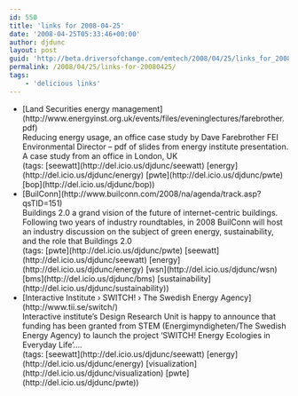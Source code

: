 ```yaml
---
id: 550
title: 'links for 2008-04-25'
date: '2008-04-25T05:33:46+00:00'
author: djdunc
layout: post
guid: 'http://beta.driversofchange.com/emtech/2008/04/25/links_for_20080425/'
permalink: /2008/04/25/links-for-20080425/
tags:
    - 'delicious links'
---
```


- <div class="delicious-link">[Land Securities energy management](http://www.energyinst.org.uk/events/files/eveninglectures/farebrother.pdf)</div><div class="delicious-extended">Reducing energy usage, an office case study by Dave Farebrother FEI Environmental Director – pdf of slides from energy institute presentation. A case study from an office in London, UK</div><div class="delicious-tags">(tags: [seewatt](http://del.icio.us/djdunc/seewatt) [energy](http://del.icio.us/djdunc/energy) [pwte](http://del.icio.us/djdunc/pwte) [bop](http://del.icio.us/djdunc/bop))</div>
- <div class="delicious-link">[BuilConn](http://www.builconn.com/2008/na/agenda/track.asp?qsTID=151)</div><div class="delicious-extended">Buildings 2.0 a grand vision of the future of internet-centric buildings. Following two years of industry roundtables, in 2008 BuilConn will host an industry discussion on the subject of green energy, sustainability, and the role that Buildings 2.0</div><div class="delicious-tags">(tags: [pwte](http://del.icio.us/djdunc/pwte) [seewatt](http://del.icio.us/djdunc/seewatt) [energy](http://del.icio.us/djdunc/energy) [wsn](http://del.icio.us/djdunc/wsn) [bms](http://del.icio.us/djdunc/bms) [sustainability](http://del.icio.us/djdunc/sustainability))</div>
- <div class="delicious-link">[Interactive Institute › SWITCH! › The Swedish Energy Agency](http://www.tii.se/switch/)</div><div class="delicious-extended">Interactive institute’s Design Research Unit is happy to announce that funding has been granted from STEM (Energimyndigheten/The Swedish Energy Agency) to launch the project ‘SWITCH! Energy Ecologies in Everyday Life’….</div><div class="delicious-tags">(tags: [seewatt](http://del.icio.us/djdunc/seewatt) [energy](http://del.icio.us/djdunc/energy) [visualization](http://del.icio.us/djdunc/visualization) [pwte](http://del.icio.us/djdunc/pwte))</div>